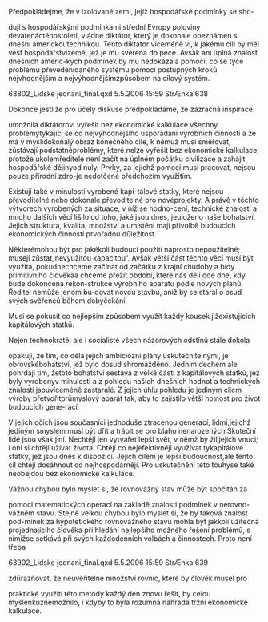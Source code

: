 
Předpokládejme, že v izolované zemi, jejíž hospodářské podmínky se sho-

dují s hospodářskými podmínkami střední Evropy poloviny devatenáctéhostoletí, vládne diktátor, který je dokonale obeznámen s dnešní americkoutechnikou. Tento diktátor víceméně ví, k jakému cíli by měl vést hospodářstvízemě, jež je mu svěřena do péče. Avšak ani úplná znalost dnešních americ-kých podmínek by mu nedokázala pomoci, co se týče problému převedenídaného systému pomocí postupných kroků nejvhodnějším a nejvýhodnějšímzpůsobem na cílový systém.

63802_Lidske jednani_final.qxd 5.5.2006 15:59 StrÆnka 638

Dokonce jestliže pro účely diskuse předpokládáme, že zázračná inspirace

umožnila diktátorovi vyřešit bez ekonomické kalkulace všechny problémytýkající se co nejvýhodnějšího uspořádání výrobních činností a že má v myslidokonalý obraz konečného cíle, k němuž musí směřovat, zůstávají podstatnéproblémy, které nelze vyřešit bez ekonomické kalkulace, protože úkolemředitele není začít na úplném počátku civilizace a zahájit hospodářské dějinyod nuly. Prvky, za jejichž pomoci musí pracovat, nejsou pouze přírodní zdro-je nedotčené předchozím využitím.

Existují také v minulosti vyrobené kapi-tálové statky, které nejsou převoditelné nebo dokonale převoditelné pro novéprojekty. A právě v těchto výtvorech vyrobených za situace, v níž se hodno-cení, technické znalosti a mnoho dalších věcí lišilo od toho, jaké jsou dnes, jeuloženo naše bohatství. Jejich struktura, kvalita, množství a umístění mají přivolbě budoucích ekonomických činností prvořadou důležitost.

Některémohou být pro jakékoli budoucí použití naprosto nepoužitelné; musejí zůstat„nevyužitou kapacitou“. Avšak větší část těchto věcí musí být využita, pokudnechceme začínat od začátku z krajní chudoby a bídy primitivního člověkaa chceme přežít období, které nás dělí ode dne, kdy bude dokončena rekon-strukce výrobního aparátu podle nových plánů. Ředitel nemůže jenom bu-dovat novou stavbu, aniž by se staral o osud svých svěřenců během dobyčekání.

Musí se pokusit co nejlepším způsobem využít každý kousek jižexistujících kapitálových statků.

Nejen technokraté, ale i socialisté všech názorových odstínů stále dokola

opakují, že tím, co dělá jejich ambiciózní plány uskutečnitelnými, je obrovskébohatství, jež bylo dosud shromážděno. Jedním dechem ale pohrdají tím, žetoto bohatství sestává z velké části z kapitálových statků, jež byly vyrobenyv minulosti a z pohledu našich dnešních hodnot a technických znalostí jsouvíceméně zastaralé. Z jejich úhlu pohledu je jediným cílem výroby přetvořitprůmyslový aparát tak, aby to zajistilo větší hojnost pro život budoucích gene-rací.

V jejich očích jsou současníci jednoduše ztracenou generací, lidmi,jejichž jediným smyslem musí být dřít a trápit se pro blaho nenarozených.Skuteční lidé jsou však jiní. Nechtějí jen vytvářet lepší svět, v němž by žilijejich vnuci; i oni si chtějí užívat života. Chtějí co nejefektivněji využívat tykapitálové statky, jež jsou dnes k dispozici. Jejich cílem je lepší budoucnost,ale tento cíl chtějí dosáhnout co nejhospodárněji. Pro uskutečnění této touhyse také neobejdou bez ekonomické kalkulace.

Vážnou chybou bylo myslet si, že rovnovážný stav může být spočítán za

pomoci matematických operací na základě znalosti podmínek v nerovno-vážném stavu. Stejně velkou chybou bylo myslet si, že by taková znalost pod-mínek za hypotetického rovnovážného stavu mohla být jakkoli užitečná projednajícího člověka při hledání nejlepšího možného řešení problémů, s nimižse setkává při svých každodenních volbách a činnostech. Proto není třeba

63902_Lidske jednani_final.qxd 5.5.2006 15:59 StrÆnka 639

zdůrazňovat, že neuvěřitelné množství rovnic, které by člověk musel pro

praktické využití této metody každý den znovu řešit, by celou myšlenkuznemožnilo, i kdyby to byla rozumná náhrada tržní ekonomické kalkulace.
